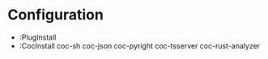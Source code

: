 # Configuration
- :PlugInstall <br />
- :CocInstall coc-sh coc-json coc-pyright coc-tsserver coc-rust-analyzer <br />

